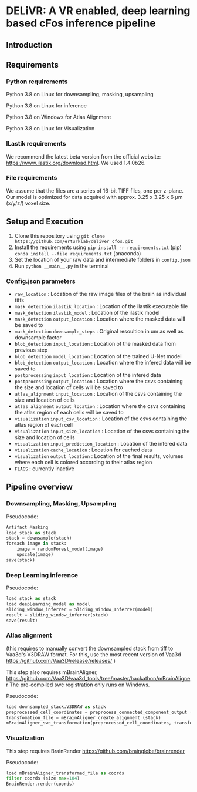 # DELiVR: A VR enabled, deep learning based cFos inference pipeline
## Introduction
## Requirements
### Python requirements
Python 3.8 on Linux for downsampling, masking, upsampling 

Python 3.8 on Linux for inference 

Python 3.8 on Windows for Atlas Alignment 

Python 3.8 on Linux for Visualization

### ILastik requirements
We recommend the latest beta version from the official website: https://www.ilastik.org/download.html. We used 1.4.0b26. 

### File requirements
We assume that the files are a series of 16-bit TIFF files, one per z-plane. Our model is optimized for data acquired with approx. 3.25 x 3.25 x 6 µm (x/y/z/) voxel size. 

## Setup and Execution
1. Clone this repository using `git clone https://github.com/erturklab/deliver_cfos.git`
2. Install the requirements using `pip install -r requirements.txt` (pip) `conda install --file requirements.txt` (anaconda)
3. Set the location of your raw data and intermediate folders in `config.json`
5. Run `python __main__.py` in the terminal

### Config.json parameters
- `raw_location` : Location of the raw image files of the brain as individual tiffs
- `mask_detection` `ilastik_location`  : Location of the ilastik executable file 
- `mask_detection` `ilastik_model`  : Location of the ilastik model 
- `mask_detection` `output_location`  : Location where the masked data will be saved to 
- `mask_detection` `downsample_steps`  : Original resoultion in um as well as downsample factor
- `blob_detection` `input_location` : Location of the masked data from previous step 
- `blob_detection` `model_location` : Location of the trained U-Net model
- `blob_detection` `output_location` : Location where the infered data will be saved to 
- `postprocessing` `input_location` : Location of the infered data 
- `postprocessing` `output_location` : Location where the csvs containing the size and location of cells will be saved to 
- `atlas_alignment` `input_location` : Location of the csvs containing the size and location of cells 
- `atlas_alignment` `output_location` : Location where the csvs containing the atlas region of each cells will be saved to
- `visualization` `input_csv_location` : Location of the csvs containing the atlas region of each cell 
- `visualization` `input_size_location` : Location of the csvs containing the size and location of cells 
- `visualization` `input_prediction_location` : Location of the infered data 
- `visualization` `cache_location` : Location for cached data 
- `visualization` `output_location` : Location of the final results, volumes where each cell is colored according to their atlas region
- `FLAGS` : currently inactive 

## Pipeline overview
### Downsampling, Masking, Upsampling
Pseudocode:
```python
Artifact Masking
load stack as stack
stack = downsample(stack)
foreach image in stack:
    image = randomForest_model(image)
    upscale(image)
save(stack)
```

### Deep Learning inference
Pseudocode: 
```python
load stack as stack
load deepLearning_model as model
sliding_window_inferrer = Sliding_Window_Inferrer(model)
result = sliding_window_inferrer(stack)
save(result)
```

### Atlas alignment

(this requires to manually convert the downsampled stack from tiff to Vaa3d's V3DRAW format. For this, use the most recent version of Vaa3d https://github.com/Vaa3D/release/releases/ )

This step also requires mBrainAligner, https://github.com/Vaa3D/vaa3d_tools/tree/master/hackathon/mBrainAligner 
The pre-compiled swc registration only runs on Windows. 

Pseudocode:
```python
load downsampled_stack.V3DRAW as stack
preprocessed_cell_coordinates = preprocess_connected_component_output (cc_output)
transfomation_file = mBrainAligner_create_alignment (stack)
mBrainAligner_swc_transformation(preprocessed_cell_coordinates, transformation_file)
```

### Visualization
This step requires BrainRender https://github.com/brainglobe/brainrender 

Pseudocode: 
```python
load mBrainAligner_transformed_file as coords
filter coords (size max=104)
BrainRender.render(coords)
```
